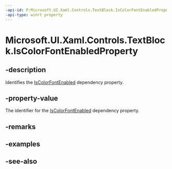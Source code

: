 ```yaml
---
-api-id: P:Microsoft.UI.Xaml.Controls.TextBlock.IsColorFontEnabledProperty
-api-type: winrt property
---
```


<!-- Property syntax
public Windows.UI.Xaml.DependencyProperty IsColorFontEnabledProperty { get; }
-->

# Microsoft.UI.Xaml.Controls.TextBlock.IsColorFontEnabledProperty

## -description
Identifies the [IsColorFontEnabled](textblock_iscolorfontenabled.md) dependency property.

## -property-value
The identifier for the [IsColorFontEnabled](textblock_iscolorfontenabled.md) dependency property.

## -remarks

## -examples

## -see-also
